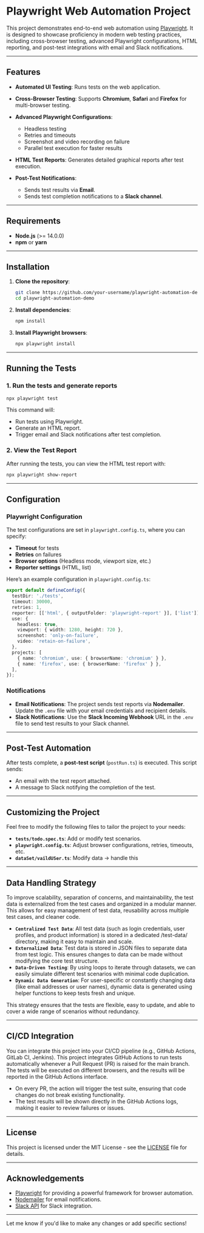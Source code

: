 # Playwright Web Automation Project

This project demonstrates end-to-end web automation using [Playwright](https://playwright.dev/). It is designed to showcase proficiency in modern web testing practices, including cross-browser testing, advanced Playwright configurations, HTML reporting, and post-test integrations with email and Slack notifications.

---

## Features

* **Automated UI Testing**: Runs tests on the web application.
* **Cross-Browser Testing**: Supports **Chromium**, **Safari** and **Firefox** for multi-browser testing.
* **Advanced Playwright Configurations**:

  * Headless testing
  * Retries and timeouts
  * Screenshot and video recording on failure
  * Parallel test execution for faster results
* **HTML Test Reports**: Generates detailed graphical reports after test execution.
* **Post-Test Notifications**:

  * Sends test results via **Email**.
  * Sends test completion notifications to a **Slack channel**.

---

## Requirements

* **Node.js** (>= 14.0.0)
* **npm** or **yarn**

---

## Installation

1. **Clone the repository**:

   ```bash
   git clone https://github.com/your-username/playwright-automation-demo.git
   cd playwright-automation-demo
   ```

2. **Install dependencies**:

   ```bash
   npm install
   ```

3. **Install Playwright browsers**:

   ```bash
   npx playwright install
   ```

---

## Running the Tests

### 1. Run the tests and generate reports

```bash
npx playwright test
```

This command will:

* Run tests using Playwright.
* Generate an HTML report.
* Trigger email and Slack notifications after test completion.

### 2. View the Test Report

After running the tests, you can view the HTML test report with:

```bash
npx playwright show-report
```

---

## Configuration

### Playwright Configuration

The test configurations are set in `playwright.config.ts`, where you can specify:

* **Timeout** for tests
* **Retries** on failures
* **Browser options** (Headless mode, viewport size, etc.)
* **Reporter settings** (HTML, list)

Here’s an example configuration in `playwright.config.ts`:

```ts
export default defineConfig({
  testDir: './tests',
  timeout: 30000,
  retries: 1,
  reporter: [['html', { outputFolder: 'playwright-report' }], ['list']],
  use: {
    headless: true,
    viewport: { width: 1280, height: 720 },
    screenshot: 'only-on-failure',
    video: 'retain-on-failure',
  },
  projects: [
    { name: 'chromium', use: { browserName: 'chromium' } },
    { name: 'firefox', use: { browserName: 'firefox' } },
  ],
});
```

### Notifications

* **Email Notifications**: The project sends test reports via **Nodemailer**. Update the `.env` file with your email credentials and recipient details.
* **Slack Notifications**: Use the **Slack Incoming Webhook** URL in the `.env` file to send test results to your Slack channel.

---

## Post-Test Automation

After tests complete, a **post-test script** (`postRun.ts`) is executed. This script sends:

* An email with the test report attached.
* A message to Slack notifying the completion of the test.

---

## Customizing the Project

Feel free to modify the following files to tailor the project to your needs:

* **`tests/todo.spec.ts`**: Add or modify test scenarios.
* **`playwright.config.ts`**: Adjust browser configurations, retries, timeouts, etc.
* **`dataSet/vaildUSer.ts`**: Modify data -> handle this

---

## Data Handling Strategy

To improve scalability, separation of concerns, and maintainability, the test data is externalized from the test cases and organized in a modular manner. This allows for easy management of test data, reusability across multiple test cases, and cleaner code.

* **`Centralized Test Data`**: All test data (such as login credentials, user profiles, and product information) is stored in a dedicated /test-data/ directory, making it easy to maintain and scale.
* **`Externalized Data`**: Test data is stored in JSON files to separate data from test logic. This ensures changes to data can be made without modifying the core test structure.
* **`Data-Driven Testing`**: By using loops to iterate through datasets, we can easily simulate different test scenarios with minimal code duplication.
* **`Dynamic Data Generation`**: For user-specific or constantly changing data (like email addresses or user names), dynamic data is generated using helper functions to keep tests fresh and unique.

This strategy ensures that the tests are flexible, easy to update, and able to cover a wide range of scenarios without redundancy.

---

## CI/CD Integration

You can integrate this project into your CI/CD pipeline (e.g., GitHub Actions, GitLab CI, Jenkins). This project integrates GitHub Actions to run tests automatically whenever a Pull Request (PR) is raised for the main branch. The tests will be executed on different browsers, and the results will be reported in the GitHub Actions interface.

* On every PR, the action will trigger the test suite, ensuring that code changes do not break existing functionality. 
* The test results will be shown directly in the GitHub Actions logs, making it easier to review failures or issues.

---

## License

This project is licensed under the MIT License - see the [LICENSE](LICENSE) file for details.

---

## Acknowledgements

* [Playwright](https://playwright.dev/) for providing a powerful framework for browser automation.
* [Nodemailer](https://nodemailer.com/) for email notifications.
* [Slack API](https://api.slack.com/) for Slack integration.

---

Let me know if you'd like to make any changes or add specific sections!
